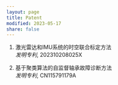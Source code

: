 ```yaml
---
layout: page
title: Patent
modified: 2023-05-17 
share: false
---
```



<style>
.biblist { }

/* The item */
.biblist li { }

/* You can define custom styles for plstyle field here. */


/*************************************
   The box that contain BibTeX code
 *************************************/
div.noshow { display: none; }
div.bibtex {
  margin-right: 0%;
  margin-top: 1.2em;
  margin-bottom: 1.3em;
  border: 1px solid silver;
  padding: 0.3em 0.5em;
  background: #eeeeee;
}
div.bibtex pre { font-size: 75%; overflow: auto;  width: 100%; }
</style>

<script>
function toggleBibtex(articleid) {
  var bib = document.getElementById('bib_'+articleid);
  if (bib) {
    if(bib.className.indexOf('bibtex') != -1) {
    bib.className.indexOf('noshow') == -1?bib.className = 'bibtex noshow':bib.className = 'bibtex';
    }
  } else {
    return;
  }
}
</script>


<ol class="biblist">
   
<li ><p>
激光雷达和IMU系统的时空联合标定方法<br>
<i>发明专利</i>,
202310208025X<br>
</p>
</li>   

   
<li ><p>
基于聚类算法的自监督轴承故障诊断方法<br>
 <i>发明专利</i>,
CN115791179A<br>
</p>
</li>   

</ol>
